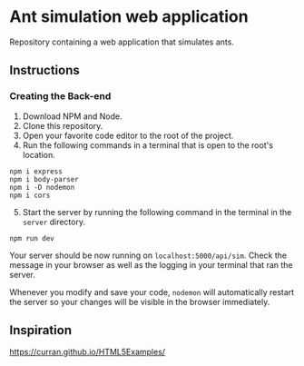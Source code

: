 # Ant simulation web application
Repository containing a web application that simulates ants.
## Instructions
### Creating the Back-end
1. Download NPM and Node.
2. Clone this repository.
3. Open your favorite code editor to the root of the project.
4. Run the following commands in a terminal that is open to the root's location.
```
npm i express
npm i body-parser
npm i -D nodemon
npm i cors
```
5. Start the server by running the following command in the terminal in the `server` directory.
```
npm run dev
```
Your server should be now running on `localhost:5000/api/sim`. Check the message in your browser as well as the logging in your terminal that ran the server.

Whenever you modify and save your code, `nodemon` will automatically restart the server so your changes will be visible in the browser immediately.

## Inspiration
https://curran.github.io/HTML5Examples/
